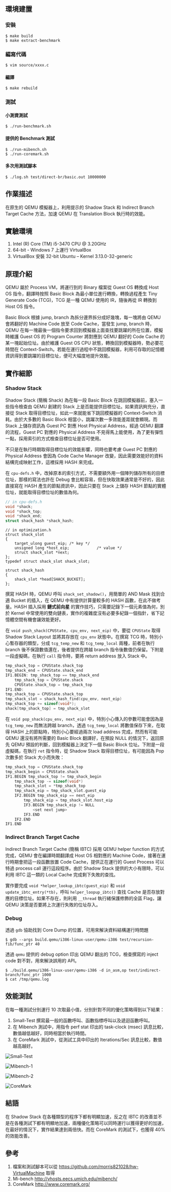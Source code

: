 ## 環境建置 ##

### 安裝 ###

```
$ make build
$ make extract-benchmark
```

### 編寫代碼 ###

```
$ vim source/xxxx.c
```

#### 編譯 ####

```
$ make rebuild
```

### 測試 ###

#### 小測資測試 ####

```
$ ./run-benchmark.sh
```

#### 提供的 Benchmark 測試 ####

```
$ ./run-mibench.sh
$ ./run-coremark.sh
```

#### 多次用測試腳本 ####

```
$ ./log.sh test/direct-br/basic.out 10000000
```

## 作業描述 ##

在原生的 QEMU 模擬器上，利用提示的 Shadow Stack 和 Indirect Branch Target Cache 方法，加速 QEMU 在 Translation Block 執行時的效能。

## 實驗環境 ##

1.	Intel (R) Core (TM) i5-3470 CPU @ 3.20GHz
2.	64-bit - Windows 7 上運行 VirtualBox
3.	VirtualBox 安裝 32-bit Ubuntu – Kernel 3.13.0-32-generic

## 原理介紹 ##

QEMU 屬於 Process VM，將運行到的 Binary 檔案從 Guest OS 轉換成 Host OS 指令，翻譯時按照 Basic Block 為最小單位進行轉換，轉換過程產生 Tiny Generate Code (TCG)，TCG 是一種 QEMU 使用的 IR，隨後再從 IR 轉換到 Host OS 指令。

Basic Block 根據 jump, branch 為拆分邊界拆分成好幾塊，每一塊將由 QEMU 會將翻好的 Machine Code 放至 Code Cache，當發生 jump, branch 時，QEMU 在每一塊最後一個指令要求回到模擬器上面查找要跳躍的所在位置，模擬時維護 Guest OS 的 Program Counter 將對應到 QEMU 翻好的 Code Cache 的某一塊起始位址。由於維護 Guest OS CPU 狀態，轉換回到模擬器時，勢必要花時間在 Context-Switch。若能在運行過程中不跳回模擬器，利用可存取的記憶體資訊得到要跳躍的目標位址，便可大幅度地提升效能。

## 實作細節 ##

### Shadow Stack ###

Shadow Stack (簡稱 Shack) 為在每一段 Basic Block 在跳回模擬器前，塞入一些指令檢查由 QEMU 創建的 Stack 上是否能提供目標位址。如果資訊夠充分，直接從 Stack 取得目標位址，如此一來就能省下跳回模擬器的 Context-Switch 消耗。由於大多數的 Basic Block 相當小，跳躍次數一多效能差距就會顯現。而 Stack 上儲存資訊為 Guest PC 對應 Host Physical Address，經過 QEMU 翻譯的流程，Guest PC 對應的 Physical Address 不見得馬上能使用，為了更有彈性一點，採用索引的方式檢查目標位址是否可使用。

不只是在執行時期取得目標位址的效能影響，同時也要考慮 Guest PC 對應的 Physical Address 會因為 Code Cache Manager 改變，因此需要效能好的資料結構完成映射工作，這裡採用 HASH 來完成。

在 `cpu-defs.h` 中，改掉原本的索引方式，不需要額外用一個陣列儲存所有的目標位址，那樣的寫法也許在 Debug 會比較容易，但在快取效果通常是不好的，因此直接寫在 HASH 產生的節點資訊中，因此只要在 Stack 上儲存 HASH 節點的實體位址，就能取得目標位址的數值為何。

```cpp
// in cpu-defs.h
void *shack;
void *shack_top;
void *shack_end;
struct shack_hash *shack_hash;
```

```
// in optimization.h
struct shack_slot 
{
	target_ulong guest_eip;	/* key */
	unsigned long *host_eip;			/* value */
	struct shack_slot *next;
};
typedef struct shack_slot shack_slot;

struct shack_hash
{
	shack_slot *head[SHACK_BUCKET];
};
```

撰寫 HASH 時，QEMU 呼叫 `shack_set_shadow()`，用簡單的 AND Mask 找到合適 Bucket 的插入，在 QEMU 中有提供計算量較多的 HASH 函數，在此不做考量。HASH 插入採用 __鏈式前向星__ 的實作技巧，只需要記錄下一個元素值為何，別於 Kernel 中常使用的雙向鏈表，實作的複雜度沒有必要多紀錄一個指針，省下記憶體空間有機會讓效能更好。

在 `void push_shack(CPUState, cpu_env, next_eip)` 中，要從 `CPUState` 取得 Shadow Stack Layout 並將其存放在 `cpu_env` 狀態中。在撰寫 TCG 時，特別小心暫存器的類型，分成 `tcg_temp_new` 和 `tcg_temp_local` 兩種，前者在執行 branch 後不保證數值還在，後者提供在跨越 branch 指令後數值仍保留。下附是一段虛擬碼，在執行 `call` 指令時，要將 return address 放入 Stack 中。

```cpp
tmp_shack_top = CPUState.shack_top
tmp_shack_end = CPUState.shack_end
IF1.BEGIN: tmp_shack_top == tmp_shack_end
	tmp_shack_top = CPUState.shack
	CPUState.shack_top = tmp_shack_top
IF1.END:
tmp_shack_top = CPUState.shack_top
tmp_shack_slot = shack_hash_find(cpu_env, next_eip)
tmp_shack_top += sizeof(void*);
shack[tmp_shack_top] = tmp_shack_slot
```

在 `void pop_shack(cpu_env, next_eip)` 中，特別小心傳入的參數可能會因為是 `tcg_temp_new` 而無法跨越 branch，透過 `tcg_temp_local` 將數值保存下來，在取得 HASH 上的節點時，特別小心要經過兩次 load address 完成，然而有可能 QEMU 還沒有將所需要的 Basic Block 翻譯好，在預設 NULL 的情況下，返回原先 QEMU 預設的判斷，回到模擬器上決定下一個 Basic Block 位址。下附是一段虛擬碼，在執行 `ret` 指令時，從 Shadow Stack 取得目標位址，有可能因為 Pop 次數多於 Stack 大小而失敗：

```cpp
tmp_shack_top = CPUState.shack_top
tmp_shack_begin = CPUState.shack
IF1.BEGIN tmp_shack_top != tmp_shack_begin
	tmp_shack_top -= sizeof(void*)
	tmp_shack_slot = *tmp_shack_top
	tmp_shack_eip = tmp_shack_slot.guest_eip
	IF2.BEGIN tmp_shack_eip == next_eip
		tmp_shack_eip = tmp_shack_slot.host_eip
		IF3.BEGIN tmp_shack_eip != NULL
			<set next jump>
		IF3.END
	IF2.END
IF1.END
```

### Indirect Branch Target Cache ###

Indirect Branch Target Cache (簡稱 IBTC) 採用 QEMU helper function 的方式完成，QEMU 會在編譯時期翻譯成 Host OS 相對應的 Machine Code，接著在運行時期會把這一段函數放置 Code Cache，提供正在運行的 Guest Process 可以特過 process call 運行這段程序。由於 Shadow Stack 提供的大小有限時，可以利用 IBTC 這一類的 Local Cache 完成剩下失敗的查找。

實作要完成 `void *helper_lookup_ibtc(guest_eip)` 和 `void update_ibtc_entry(*tb)`，呼叫 `helper_loopup_ibtc()` 查找 Cache 是否存放對應的目標位址。如果不存在，則利用 `__thread` 執行緒保護修飾的全區 Flag，讓 QEMU 決策是否要將上次運行失敗的位址存入。

### Debug ###

透過 `gdb` 協助找到 Core Dump 的位置，可用來解決資料結構運行時問題

```
$ gdb --args build.qemu/i386-linux-user/qemu-i386 test/recursion-fib/func_ptr 40
```

透過 `qemu` 提供的 debug option 印出 QEMU 翻出的 TCG，檢查撰寫的 inject code 對不對，用來解決誤用的 API。

```
$ ./build.qemu/i386-linux-user/qemu-i386 -d in_asm,op test/indirect-branch/func_ptr 1000
$ cat /tmp/qemu.log
```

## 效能測試 ##

在每一種測試分別運行 10 次取最小值，分別針對不同的優化策略得到以下結果：
1.	Small-Test 撰寫最一般的函數呼叫、函數指標呼叫以及遞迴函數呼叫。
2.	在 Mibench 測試中，用指令 perf stat 印出的 task-clock (msec) 訊息比較，數值越低越好，同時相當於執行時間。
3.	在 CoreMark 測試中，從測試工具中印出的 Iterations/Sec 訊息比較，數值越高越好。

![Small-Test](images/Small-test.PNG)

![Mibench-1](images/Mibench.PNG)

![Mibench-2](images/Mibench2.PNG)

![CoreMark](images/Coremark.PNG)

## 結語 ##

在 Shadow Stack 在各種類型的程序下都有明顯加速，反之在 IBTC 的改善並不是在各種測試下都有明顯地加速，兩種優化策略可以同時運行以獲得更好的加速，在最好的情況下，實作結果達到兩倍快。而在 CoreMark 的測試下，也獲得 40% 的效能改善。

## 參考 ##

1.	檔案和測試腳本可以從 https://github.com/morris821028/hw-VirtualMachine 取得
2.	Mi-bench http://vhosts.eecs.umich.edu/mibench/
3.	CoreMark http://www.coremark.org/

